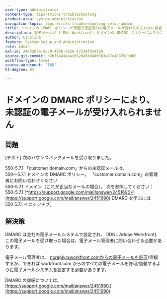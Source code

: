 ```yaml
---
user-type: administrator
content-type: tips-tricks-troubleshooting
product-area: system-administration
navigation-topic: tips-tricks-troubleshooting-setup-admin
title: ドメインの DMARC ポリシーが原因で認証済みの電子メールが受け入れられない場合
description: 電子メールが [!DNL Workfront] ドメインの DMARC ポリシーによりシステムが受け入れられないので、電子メール管理者は、workfront.com からのすべての電子メールを許可するように電子メールシステムを設定することで、問題を修正できます。
author: Caroline
feature: System Setup and Administration
role: Admin
exl-id: 2443267a-dcc0-485b-be29-17539fb54188
source-git-commit: c2bf6441e4ac8520a56d4005b3e87c48370dc065
workflow-type: tm+mt
source-wordcount: '165'
ht-degree: 0%

---
```


# ドメインの DMARC ポリシーにより、未認証の電子メールが受け入れられません

## 問題

[テスト] 次のバウンスバックメールを受け取りました。

550-5.7.1 「customer domain.com」からの未認証メールは、\
550～5.7.1 ドメインの DMARC ポリシー。 「customer domain.com」の管理者にお問い合わせください\
550-5.7.1 ドメイン（これが正当なメールの場合）。 次を参照してください：\
550-5.7.1 [*https://support.google.com/mail/answer/2451690*](https://support.google.com/mail/answer/2451690) DMARC を学ぶには\
550 5.7.1 イニシアチブ。

## 解決策

DMARC は会社の電子メールシステムで設定され、 [!DNL Adobe Workfront]. この電子メールを受け取った場合は、電子メール管理者に問い合わせる必要があります。

電子メール管理者は、 noreply@workfront.comからの電子メールを許可/信頼するか、できれば workfront.com からのすべての電子メールを許可/信頼するように電子メールシステムを設定する必要があります。

DMARC の詳細については、 [https://support.google.com/mail/answer/2451690.](https://support.google.com/mail/answer/2451690)

